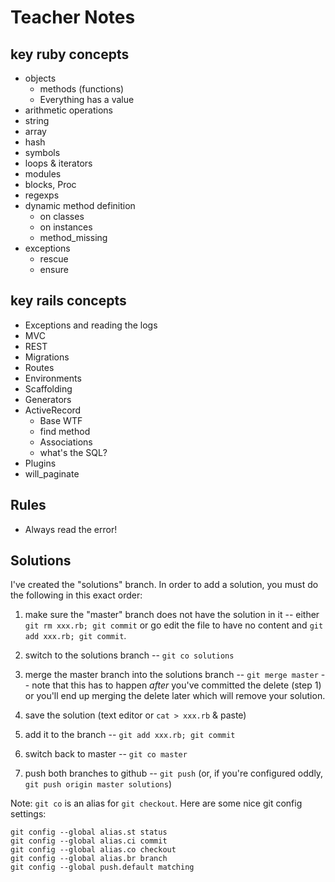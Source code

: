 # Teacher Notes

## key ruby concepts
* objects
  * methods (functions)
  * Everything has a value
* arithmetic operations
* string
* array
* hash
* symbols
* loops & iterators
* modules
* blocks, Proc
* regexps
* dynamic method definition
  * on classes
  * on instances
  * method_missing
* exceptions
  * rescue
  * ensure

## key rails concepts
* Exceptions and reading the logs
* MVC
* REST
* Migrations
* Routes
* Environments
* Scaffolding
* Generators
* ActiveRecord
  * Base WTF
  * find method
  * Associations
  * what's the SQL?
* Plugins
 * will_paginate

## Rules
* Always read the error!

## Solutions

I've created the "solutions" branch. In order to add a solution, you
must do the following in this exact order:

1. make sure the "master" branch does not have the solution in it --
either `git rm xxx.rb; git commit` or go edit the file to have no
content and `git add xxx.rb; git commit`.

2. switch to the solutions branch -- `git co solutions`

3. merge the master branch into the solutions branch -- `git merge master` -- note that this has to happen *after* you've committed the delete (step 1) or you'll end up merging the delete later which will remove your solution.

4. save the solution (text editor or `cat > xxx.rb` & paste)

5. add it to the branch -- `git add xxx.rb; git commit`

6. switch back to master -- `git co master`

7. push both branches to github -- `git push` (or, if you're configured oddly, `git push origin master solutions`)

Note: `git co` is an alias for `git checkout`. Here are some nice git config settings:

    git config --global alias.st status
    git config --global alias.ci commit
    git config --global alias.co checkout
    git config --global alias.br branch
    git config --global push.default matching

